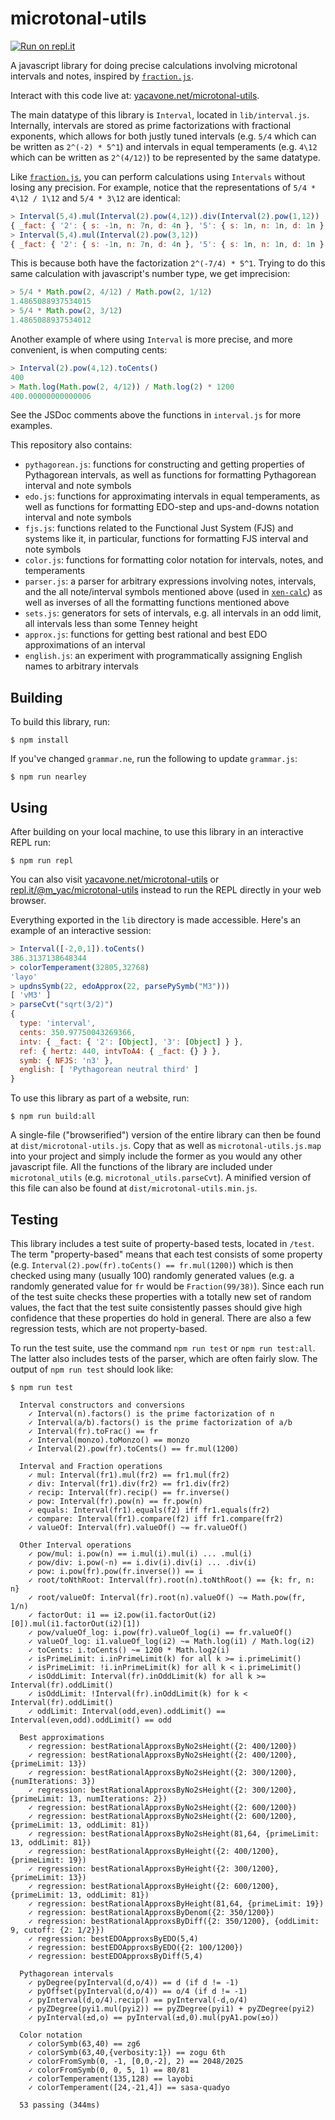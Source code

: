 # microtonal-utils

[![Run on repl.it](https://repl.it/badge/github/m-yac/microtonal-utils)](https://repl.it/@m_yac/microtonal-utils)

A javascript library for doing precise calculations involving microtonal intervals and notes, inspired by [`fraction.js`](https://github.com/infusion/Fraction.js/).

Interact with this code live at: [yacavone.net/microtonal-utils](https://www.yacavone.net/microtonal-utils).

The main datatype of this library is `Interval`, located in `lib/interval.js`. Internally, intervals are stored as prime factorizations with fractional exponents, which allows for both justly tuned intervals (e.g. `5/4` which can be written as `2^(-2) * 5^1`) and intervals in equal temperaments (e.g. `4\12` which can be written as `2^(4/12)`) to be represented by the same datatype.

Like [`fraction.js`](https://github.com/infusion/Fraction.js/), you can perform calculations using `Intervals` without losing any precision. For example, notice that the representations of `5/4 * 4\12 / 1\12` and `5/4 * 3\12` are identical:
```javascript
> Interval(5,4).mul(Interval(2).pow(4,12)).div(Interval(2).pow(1,12))
{ _fact: { '2': { s: -1n, n: 7n, d: 4n }, '5': { s: 1n, n: 1n, d: 1n } } }
> Interval(5,4).mul(Interval(2).pow(3,12))
{ _fact: { '2': { s: -1n, n: 7n, d: 4n }, '5': { s: 1n, n: 1n, d: 1n } } }
```
This is because both have the factorization `2^(-7/4) * 5^1`. Trying to do this same calculation with javascript's number type, we get imprecision:
```javascript
> 5/4 * Math.pow(2, 4/12) / Math.pow(2, 1/12)
1.4865088937534015
> 5/4 * Math.pow(2, 3/12)
1.4865088937534012
```
Another example of where using `Interval` is more precise, and more convenient, is when computing cents:
```javascript
> Interval(2).pow(4,12).toCents()
400
> Math.log(Math.pow(2, 4/12)) / Math.log(2) * 1200
400.00000000000006
```

See the JSDoc comments above the functions in `interval.js` for more examples.

This repository also contains:
- `pythagorean.js`: functions for constructing and getting properties of Pythagorean intervals, as well as functions for formatting Pythagorean interval and note symbols
- `edo.js`: functions for approximating intervals in equal temperaments, as well as functions for formatting EDO-step and ups-and-downs notation interval and note symbols
- `fjs.js`: functions related to the Functional Just System (FJS) and systems like it, in particular, functions for formatting FJS interval and note symbols
- `color.js`: functions for formatting color notation for intervals, notes, and temperaments
- `parser.js`: a parser for arbitrary expressions involving notes, intervals, and the all note/interval symbols mentioned above (used in [`xen-calc`](https://github.com/m-yac/xen-calc)) as well as inverses of all the formatting functions mentioned above
- `sets.js`: generators for sets of intervals, e.g. all intervals in an odd limit, all intervals less than some Tenney height
- `approx.js`: functions for getting best rational and best EDO approximations of an interval
- `english.js`: an experiment with programmatically assigning English names to arbitrary intervals

## Building

To build this library, run:
```
$ npm install
```

If you've changed `grammar.ne`, run the following to update `grammar.js`:
```
$ npm run nearley
```

## Using

After building on your local machine, to use this library in an interactive REPL run:
```
$ npm run repl
```
You can also visit [yacavone.net/microtonal-utils](https://www.yacavone.net/microtonal-utils) or [repl.it/@m_yac/microtonal-utils](https://repl.it/@m_yac/microtonal-utils) instead to run the REPL directly in your web browser.

Everything exported in the `lib` directory is made accessible. Here's an
example of an interactive session:
```javascript
> Interval([-2,0,1]).toCents()
386.3137138648344
> colorTemperament(32805,32768)
'layo'
> updnsSymb(22, edoApprox(22, parsePySymb("M3")))
[ 'vM3' ]
> parseCvt("sqrt(3/2)")
{
  type: 'interval',
  cents: 350.97750043269366,
  intv: { _fact: { '2': [Object], '3': [Object] } },
  ref: { hertz: 440, intvToA4: { _fact: {} } },
  symb: { NFJS: 'n3' },
  english: [ 'Pythagorean neutral third' ]
}
```

To use this library as part of a website, run:
```
$ npm run build:all
```
A single-file ("browserified") version of the entire library can then be found
at `dist/microtonal-utils.js`. Copy that as well as `microtonal-utils.js.map`
into your project and simply include the former as you would any other
javascript file. All the functions of the library are included under
`microtonal_utils` (e.g. `microtonal_utils.parseCvt`). A minified version of
this file can also be found at `dist/microtonal-utils.min.js`.


## Testing

This library includes a test suite of property-based tests, located in `/test`. The term "property-based" means that each test consists of some property (e.g. `Interval(2).pow(fr).toCents() == fr.mul(1200)`) which is then checked using many (usually 100) randomly generated values (e.g. a randomly generated value for `fr` would be `Fraction(99/38)`). Since each run of the test suite checks these properties with a totally new set of random values, the fact that the test suite consistently passes should give high confidence that these properties do hold in general. There are also a few regression tests, which are not property-based.

To run the test suite, use the command `npm run test` or `npm run test:all`. The latter also includes tests of the parser, which are often fairly slow. The output of `npm run test` should look like:
```
$ npm run test

  Interval constructors and conversions
    ✓ Interval(n).factors() is the prime factorization of n
    ✓ Interval(a/b).factors() is the prime factorization of a/b
    ✓ Interval(fr).toFrac() == fr
    ✓ Interval(monzo).toMonzo() == monzo
    ✓ Interval(2).pow(fr).toCents() == fr.mul(1200)

  Interval and Fraction operations
    ✓ mul: Interval(fr1).mul(fr2) == fr1.mul(fr2)
    ✓ div: Interval(fr1).div(fr2) == fr1.div(fr2)
    ✓ recip: Interval(fr).recip() == fr.inverse()
    ✓ pow: Interval(fr).pow(n) == fr.pow(n)
    ✓ equals: Interval(fr1).equals(f2) iff fr1.equals(fr2)
    ✓ compare: Interval(fr1).compare(f2) iff fr1.compare(fr2)
    ✓ valueOf: Interval(fr).valueOf() ~= fr.valueOf()

  Other Interval operations
    ✓ pow/mul: i.pow(n) == i.mul(i).mul(i) ... .mul(i)
    ✓ pow/div: i.pow(-n) == i.div(i).div(i) ... .div(i)
    ✓ pow: i.pow(fr).pow(fr.inverse()) == i
    ✓ root/toNthRoot: Interval(fr).root(n).toNthRoot() == {k: fr, n: n}
    ✓ root/valueOf: Interval(fr).root(n).valueOf() ~= Math.pow(fr, 1/n)
    ✓ factorOut: i1 == i2.pow(i1.factorOut(i2)[0]).mul(i1.factorOut(i2)[1])
    ✓ pow/valueOf_log: i.pow(fr).valueOf_log(i) == fr.valueOf()
    ✓ valueOf_log: i1.valueOf_log(i2) ~= Math.log(i1) / Math.log(i2)
    ✓ toCents: i.toCents() ~= 1200 * Math.log2(i)
    ✓ isPrimeLimit: i.inPrimeLimit(k) for all k >= i.primeLimit()
    ✓ isPrimeLimit: !i.inPrimeLimit(k) for all k < i.primeLimit()
    ✓ isOddLimit: Interval(fr).inOddLimit(k) for all k >= Interval(fr).oddLimit()
    ✓ isOddLimit: !Interval(fr).inOddLimit(k) for k < Interval(fr).oddLimit()
    ✓ oddLimit: Interval(odd,even).oddLimit() == Interval(even,odd).oddLimit() == odd

  Best approximations
    ✓ regression: bestRationalApproxsByNo2sHeight({2: 400/1200})
    ✓ regression: bestRationalApproxsByNo2sHeight({2: 400/1200}, {primeLimit: 13})
    ✓ regression: bestRationalApproxsByNo2sHeight({2: 300/1200}, {numIterations: 3})
    ✓ regression: bestRationalApproxsByNo2sHeight({2: 300/1200}, {primeLimit: 13, numIterations: 2})
    ✓ regression: bestRationalApproxsByNo2sHeight({2: 600/1200})
    ✓ regression: bestRationalApproxsByNo2sHeight({2: 600/1200}, {primeLimit: 13, oddLimit: 81})
    ✓ regression: bestRationalApproxsByNo2sHeight(81,64, {primeLimit: 13, oddLimit: 81})
    ✓ regression: bestRationalApproxsByHeight({2: 400/1200}, {primeLimit: 19})
    ✓ regression: bestRationalApproxsByHeight({2: 300/1200}, {primeLimit: 13})
    ✓ regression: bestRationalApproxsByHeight({2: 600/1200}, {primeLimit: 13, oddLimit: 81})
    ✓ regression: bestRationalApproxsByHeight(81,64, {primeLimit: 19})
    ✓ regression: bestRationalApproxsByDenom({2: 350/1200})
    ✓ regression: bestRationalApproxsByDiff({2: 350/1200}, {oddLimit: 9, cutoff: {2: 1/2}})
    ✓ regression: bestEDOApproxsByEDO(5,4)
    ✓ regression: bestEDOApproxsByEDO({2: 100/1200})
    ✓ regression: bestEDOApproxsByDiff(5,4)

  Pythagorean intervals
    ✓ pyDegree(pyInterval(d,o/4)) == d (if d != -1)
    ✓ pyOffset(pyInterval(d,o/4)) == o/4 (if d != -1)
    ✓ pyInterval(d,o/4).recip() == pyInterval(-d,o/4)
    ✓ pyZDegree(pyi1.mul(pyi2)) == pyZDegree(pyi1) + pyZDegree(pyi2)
    ✓ pyInterval(±d,o) == pyInterval(±d,0).mul(pyA1.pow(±o))

  Color notation
    ✓ colorSymb(63,40) == zg6
    ✓ colorSymb(63,40,{verbosity:1}) == zogu 6th
    ✓ colorFromSymb(0, -1, [0,0,-2], 2) == 2048/2025
    ✓ colorFromSymb(0, 0, 5, 1) == 80/81
    ✓ colorTemperament(135,128) == layobi
    ✓ colorTemperament([24,-21,4]) == sasa-quadyo

  53 passing (344ms)

```
